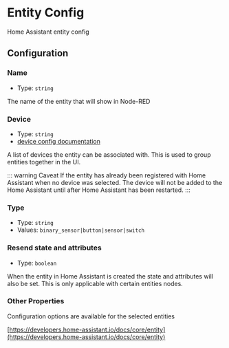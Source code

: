 # Entity Config

Home Assistant entity config

## Configuration

### Name

- Type: `string`

The name of the entity that will show in Node-RED

### Device

- Type: `string`
- [device config documentation](./device-config.md)

A list of devices the entity can be associated with. This is used to group entities together in the UI.

::: warning Caveat
If the entity has already been registered with Home Assistant when no device was selected. The device will not be added to the Home Assistant until after Home Assistant has been restarted.
:::

### Type <Badge text="required"/>

- Type: `string`
- Values: `binary_sensor|button|sensor|switch`

### Resend state and attributes

- Type: `boolean`

When the entity in Home Assistant is created the state and attributes will also be set. This is only applicable with certain entities nodes.

### Other Properties

Configuration options are available for the selected entities

[https://developers.home-assistant.io/docs/core/entity](https://developers.home-assistant.io/docs/core/entity)
